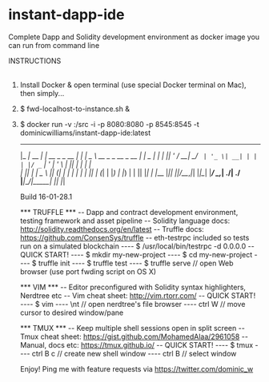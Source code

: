 # instant-dapp-ide
Complete Dapp and Solidity development environment as docker image you can run from command line

INSTRUCTIONS  
&nbsp;  
1) Install Docker & open terminal (use special Docker terminal on Mac), then simply...  
2) $ fwd-localhost-to-instance.sh &  
3) $ docker run -v <your-code-folder>:/src -i -p 8080:8080 -p 8545:8545 -t dominicwilliams/instant-dapp-ide:latest

     ___           _              _     ____                      ___ ____  _____ 
    |_ _|_ __  ___| |_ __ _ _ __ | |_  |  _ \  __ _ _ __  _ __   |_ _|  _ \| ____|
     | || '_ \/ __| __/ _` | '_ \| __| | | | |/ _` | '_ \| '_ \   | || | | |  _|  
     | || | | \__ \ || (_| | | | | |_  | |_| | (_| | |_) | |_) |  | || |_| | |___ 
    |___|_| |_|___/\__\__,_|_| |_|\__| |____/ \__,_| .__/| .__/  |___|____/|_____|
                                                   |_|   |_|                      
    
     Build 16-01-28.1
     
     *** TRUFFLE ***
     -- Dapp and contract development environment, testing framework and asset pipeline
     -- Solidity language docs: http://solidity.readthedocs.org/en/latest
     -- Truffle docs: https://github.com/ConsenSys/truffle
     -- eth-testrpc included so tests run on a simulated blockchain
     ---- $ /usr/local/bin/testrpc -d 0.0.0.0
     -- QUICK START!
     ---- $ mkdir my-new-project
     ---- $ cd my-new-project
     ---- $ truffle init
     ---- $ truffle test
     ---- $ truffle serve      // open Web browser (use port fwding script on OS X)
     
     *** VIM ***
     -- Editor preconfigured with Solidity syntax highlighters, Nerdtree etc
     -- Vim cheat sheet: http://vim.rtorr.com/
     -- QUICK START!
     ---- $ vim
     ---- \nt                  // open nerdtree's file browser
     ---- ctrl W <arrow-key>   // move cursor to desired window/pane
     
     *** TMUX ***
     -- Keep multiple shell sessions open in split screen
     -- Tmux cheat sheet: https://gist.github.com/MohamedAlaa/2961058
     -- Manual, docs etc: https://tmux.github.io/
     -- QUICK START!
     ---- $ tmux
     ---- ctrl B c             // create new shell window
     ---- ctrl B <number>      // select window
     
     Enjoy! Ping me with feature requests via https://twitter.com/dominic_w
